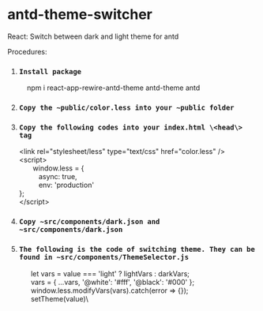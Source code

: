 # antd-theme-switcher
React: Switch between dark and light theme for antd


Procedures:
1) ### `Install package`
     &nbsp;&nbsp;&nbsp; npm i react-app-rewire-antd-theme antd-theme antd

2) ### `Copy the ~public/color.less into your ~public folder`

3) ### `Copy the following codes into your index.html \<head\> tag`
  
    \<link rel="stylesheet/less" type="text/css" href="color.less" \/\>\
      \<script>\
        &nbsp;&nbsp;&nbsp;&nbsp;&nbsp;&nbsp; window.less = {\
        &nbsp;&nbsp;&nbsp;&nbsp;&nbsp;&nbsp;&nbsp;&nbsp;&nbsp; async: true,\
        &nbsp;&nbsp;&nbsp;&nbsp;&nbsp;&nbsp;&nbsp;&nbsp;&nbsp; env: 'production'\
        };\
     \<\/script\>

4) ### `Copy ~src/components/dark.json and ~src/components/dark.json`

5) ### `The following is the code of switching theme. They can be found in ~src/components/ThemeSelector.js`

      &nbsp;&nbsp;&nbsp;&nbsp;&nbsp;&nbsp;let vars = value === 'light' ? lightVars : darkVars;\
      &nbsp;&nbsp;&nbsp;&nbsp;&nbsp;&nbsp;vars = { ...vars, '@white': '#fff', '@black': '#000' };\
      &nbsp;&nbsp;&nbsp;&nbsp;&nbsp;&nbsp;window.less.modifyVars(vars).catch(error => {});\
      &nbsp;&nbsp;&nbsp;&nbsp;&nbsp;&nbsp;setTheme(value)\
